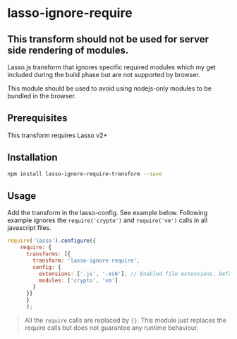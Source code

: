 # lasso-ignore-require

## This transform should not be used for server side rendering of modules.

Lasso.js transform that ignores specific required modules which my get included during the build phase but are not supported by browser.

This module should be used to avoid using nodejs-only  modules to be bundled in the browser. 

## Prerequisites

This transform requires Lasso v2+

## Installation

```bash
npm install lasso-ignore-require-transform --save
```

## Usage

Add the transform in the lasso-config. See example below. Following example ignores the `require('crypto')` and `require('vm')` calls in all javascript files.

```javascript
require('lasso').configure({
    require: {
      transforms: [{
        transform: 'lasso-ignore-require',
        config: {
          extensions: ['.js', '.es6'], // Enabled file extensions. Default: ['.js', '.es6']
          modules: ['crypto', 'vm']
        }
      }]
      }
      );

```

> All the `require` calls are replaced by `{}`. This module just replaces the require calls but does not guarantee any runtime behaviour. 

